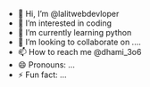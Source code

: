 - 👋 Hi, I’m @lalitwebdevloper
- 👀 I’m interested in coding
- 🌱 I’m currently learning python
- 💞️ I’m looking to collaborate on ....
- 📫 How to reach me @dhami_3o6
- 😄 Pronouns: ...
- ⚡ Fun fact: ...

<!---
lalitwebdevloper/lalitwebdevloper is a ✨ special ✨ repository because its `README.md` (this file) appears on your GitHub profile.
You can click the Preview link to take a look at your changes.
--->
